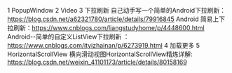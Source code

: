 1 PopupWindow
2 Video
3 下拉刷新
自己动手写一个简单的Android下拉刷新：https://blog.csdn.net/a62321780/article/details/79916845
Android 简易上下拉刷新：https://www.cnblogs.com/liangstudyhome/p/4448600.html
Android--简单的自定义ListView下拉刷新 ：https://www.cnblogs.com/ityizhainan/p/6273919.html
4 加载更多
5 HorizontalScrollView
横向滑动视图HorizontalScrollView精炼详解: https://blog.csdn.net/weixin_41101173/article/details/80158169
